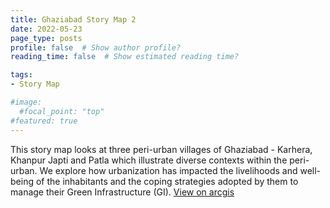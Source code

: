```yaml
---
title: Ghaziabad Story Map 2
date: 2022-05-23
page_type: posts
profile: false  # Show author profile?
reading_time: false  # Show estimated reading time?

tags:
- Story Map

#image:
  #focal_point: "top"
#featured: true
---
```


<!--more-->

This story map looks at three peri-urban villages of Ghaziabad - Karhera, Khanpur Japti and Patla which illustrate diverse contexts within the peri-urban. We explore how urbanization has impacted the livelihoods and well-being of the inhabitants and the coping strategies adopted by them to manage their Green Infrastructure (GI). [View on arcgis](https://urban-narratives.maps.arcgis.com/apps/Cascade/index.html?appid=c1b1331df1af4f5ebaf3c0353725cb32)
